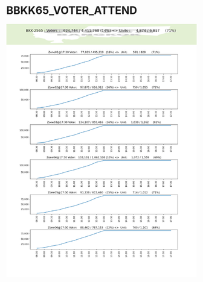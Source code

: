 # BBKK65_VOTER_ATTEND

![Alt text](https://github.com/phisan-chula/BBKK65_VOTER_ATTEND/blob/main/Period_SumAttendZone.png?raw=true "BKK Election 2565 Voter Attended")
